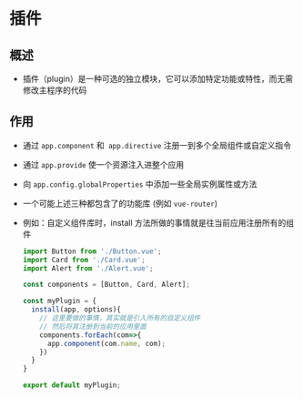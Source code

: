 # 插件

## 概述

+ 插件（plugin）是一种可选的独立模块，它可以添加特定功能或特性，而无需修改主程序的代码

## 作用

+ 通过 `app.component` 和` app.directive` 注册一到多个全局组件或自定义指令
+ 通过 `app.provide` 使一个资源注入进整个应用
+ 向 `app.config.globalProperties` 中添加一些全局实例属性或方法
+ 一个可能上述三种都包含了的功能库 (例如 `vue-router`)

+ 例如：自定义组件库时，install 方法所做的事情就是往当前应用注册所有的组件

  ```js
  import Button from './Button.vue';
  import Card from './Card.vue';
  import Alert from './Alert.vue';

  const components = [Button, Card, Alert];

  const myPlugin = {
    install(app, options){
      // 这里要做的事情，其实就是引入所有的自定义组件
      // 然后将其注册到当前的应用里面
      components.forEach(com=>{
        app.component(com.name, com);
      })
    }
  }

  export default myPlugin;
  ```
